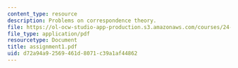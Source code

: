 ```yaml
---
content_type: resource
description: Problems on correspondence theory.
file: https://ol-ocw-studio-app-production.s3.amazonaws.com/courses/24-962-advanced-phonology-spring-2005/d72a94a92569461d8071c39a1af44862_assignment1.pdf
file_type: application/pdf
resourcetype: Document
title: assignment1.pdf
uid: d72a94a9-2569-461d-8071-c39a1af44862
---
```

